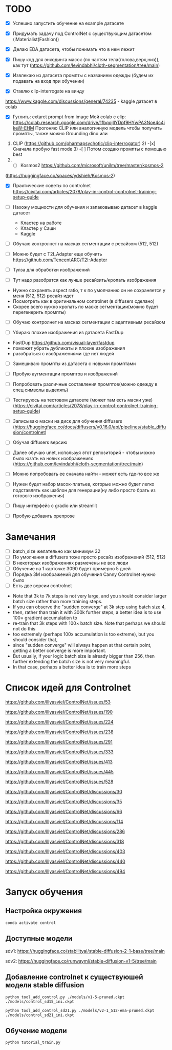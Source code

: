 # TODO

-[x] Успешно запустить обучение на example датасете 

-[x] Придумать задачу под ControlNet с существующим датасетом (iMaterialist(Fashion))

-[x] Делаю EDA датасета, чтобы понимать что в нем лежит

-[x] Пишу код для энкодинга масок (по частям тела(голова,верх,низ)), как тут (https://github.com/levindabhi/cloth-segmentation/tree/main)

-[x] Извлекаю из датасета промпты с названием одежды (будем их подавать на вход при обучении)

-[x] Ставлю clip-interrogate на винду

https://www.kaggle.com/discussions/general/74235 - kaggle датасет в colab
-[x] Гуглить: extarct prompt from image
Мой colab с clip: https://colab.research.google.com/drive/1fbqojIlYDpf9HYwPA3Noe4c4ikeW-EHM
Прогоняю CLIP или аналогичную модель чтобы получить промпты, также можно Grounding dino или
1) CLIP (https://github.com/pharmapsychotic/clip-interrogator)
   2) -[x] Сначала пробую fast mode
   3) -[ ] Потом создаю промпты с помощью best
2) -[ ] Kosmos2 https://github.com/microsoft/unilm/tree/master/kosmos-2

 (https://huggingface.co/spaces/ydshieh/Kosmos-2)

- [x] Практические советы по controlnet https://civitai.com/articles/2078/play-in-control-controlnet-training-setup-guide

- [ ] Нахожу мощности для обучения и запаковываю датасет в kaggle датасет
  - Кластер на работе 
  - Кластер у Саши
  - Kaggle

-[ ] Обучаю контролнет на масках сегментации с ресайзом (512, 512)

-[ ] Можно будет с T2I_Adapter еще обучить https://github.com/TencentARC/T2I-Adapter

- [ ] Тулза для обработки изображений
 
- [ ] Тут надо разобратся как лучше ресайзить/кропать изображения
- Нужно сохранять aspect ratio, т к по умолчанию он не сохраняется у меня (512, 512) ресайз идет
- Посмотреть как в оригинальном controlnet (в diffusers сделано)
- Скорее всего нужно кропать по маске сегментации(можно будет перегенерить промпты)

-[ ] Обучаю контролнет на масках сегментации с адаптивным ресайзом

-[ ] Убираю плохие изображения из датасета FastDup
- FastDup https://github.com/visual-layer/fastdup
- поможет убрать дубликаты и плохие изображения
- разобраться с изображениями где нет людей


-[ ] Замешиваю промпты из датасета с новыми промптами

-[ ] Пробую аугментации промптов и изображений

- [ ] Попробовать различные составления промптов(можно одежду в спец символы выделять)

- [ ] Тестируюсь на тестовом датасете (может там есть маски уже) (https://civitai.com/articles/2078/play-in-control-controlnet-training-setup-guide)

- [ ] Записываю маски на диск для обучения diffusers (https://huggingface.co/docs/diffusers/v0.16.0/api/pipelines/stable_diffusion/controlnet)

- [ ] Обучая diffusers версию

-[ ] Далее обучаю unet, используя этот репозиторий - чтобы можно было юзать на новых изображениях (https://github.com/levindabhi/cloth-segmentation/tree/main)
-[ ] Можно попробовать ее сначала найти - может есть где-то все же 

- [ ] Нужен будет набор масок-платьев, которые можно будет легко подставлять как шаблон для генерации(ну либо просто брать из готового изображения)

-[ ] Пишу интерфейс с gradio или streamlit

-[ ] Пробую добавить openpose


# Замечания

-[ ] batch_size желательно как минимум 32
-[ ] По умолчания в diffusers тоже просто ресайз изображений (512, 512)
-[ ] В некоторых изображениях размечены не все люди
-[ ] Обучение на 1 карточке 3090 будет примерно 5 дней
-[ ] Порядка 3M изображений для обучения Canny Controlnet нужно было
-[ ] Есть две версии controlnet
- Note that 3k to 7k steps is not very large, and you should consider larger batch size rather than more training steps.
- If you can observe the "sudden converge" at 3k step using batch size 4,
- then, rather than train it with 300k further steps, a better idea is to use 100× gradient accumulation to 
- re-train that 3k steps with 100× batch size. Note that perhaps we should not do this
- too extremely (perhaps 100x accumulation is too extreme), but you should consider that,
- since "sudden converge" will always happen at that certain point, getting a better converge is more important.
- But usually, if your logic batch size is already bigger than 256, then further extending the batch size is not very meaningful.
- In that case, perhaps a better idea is to train more steps


# Список идей для Controlnet

https://github.com/lllyasviel/ControlNet/issues/53

https://github.com/lllyasviel/ControlNet/issues/190

https://github.com/lllyasviel/ControlNet/issues/224

https://github.com/lllyasviel/ControlNet/issues/238

https://github.com/lllyasviel/ControlNet/issues/291

https://github.com/lllyasviel/ControlNet/issues/333

https://github.com/lllyasviel/ControlNet/issues/413

https://github.com/lllyasviel/ControlNet/issues/445

https://github.com/lllyasviel/ControlNet/issues/528

https://github.com/lllyasviel/ControlNet/discussions/30

https://github.com/lllyasviel/ControlNet/discussions/35

https://github.com/lllyasviel/ControlNet/discussions/66

https://github.com/lllyasviel/ControlNet/discussions/114

https://github.com/lllyasviel/ControlNet/discussions/286

https://github.com/lllyasviel/ControlNet/discussions/318

https://github.com/lllyasviel/ControlNet/discussions/403

https://github.com/lllyasviel/ControlNet/discussions/440

https://github.com/lllyasviel/ControlNet/discussions/494


# Запуск обучения


## Настройка окружения

`conda activate control
`

## Доступные модели

sdv1: https://huggingface.co/stabilityai/stable-diffusion-2-1-base/tree/main

sdv2: https://huggingface.co/runwayml/stable-diffusion-v1-5/tree/main

## Добавление controlnet к существуюшей модели stable diffusion
`python tool_add_control.py ./models/v1-5-pruned.ckpt ./models/control_sd15_ini.ckpt
`

`python tool_add_control_sd21.py ./models/v2-1_512-ema-pruned.ckpt ./models/control_sd21_ini.ckpt
`

## Обучение модели

`python tutorial_train.py
`
